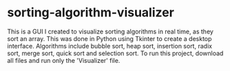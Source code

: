 # sorting-algorithm-visualizer

This is a GUI I created to visualize sorting algorithms in real time, as they sort an array. This was done in Python using Tkinter to create a desktop interface. Algorithms include bubble sort, heap sort, insertion sort, radix sort, merge sort, quick sort and selection sort. To run this project, download all files and run only the 'Visualizer' file. 
